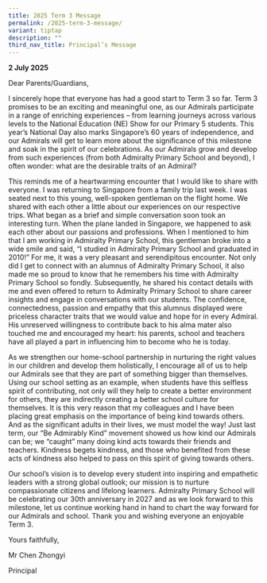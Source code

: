 ```yaml
---
title: 2025 Term 3 Message
permalink: /2025-term-3-message/
variant: tiptap
description: ""
third_nav_title: Principal’s Message
---
```

<p><strong>2 July 2025</strong>
</p>
<p>Dear Parents/Guardians,</p>
<p>I sincerely hope that everyone has had a good start to Term 3 so far.
Term 3 promises to be an exciting and meaningful one, as our Admirals participate
in a range of enriching experiences – from learning journeys across various
levels to the National Education (NE) Show for our Primary 5 students.
This year’s National Day also marks Singapore’s 60 years of independence,
and our Admirals will get to learn more about the significance of this
milestone and soak in the spirit of our celebrations. As our Admirals grow
and develop from such experiences (from both Admiralty Primary School and
beyond), I often wonder: what are the desirable traits of an Admiral?</p>
<p>This reminds me of a heartwarming encounter that I would like to share
with everyone. I was returning to Singapore from a family trip last week.
I was seated next to this young, well-spoken gentleman on the flight home.
We shared with each other a little about our experiences on our respective
trips. What began as a brief and simple conversation soon took an interesting
turn. When the plane landed in Singapore, we happened to ask each other
about our passions and professions. When I mentioned to him that I am working
in Admiralty Primary School, this gentleman broke into a wide smile and
said, “I studied in Admiralty Primary School and graduated in 2010!” For
me, it was a very pleasant and serendipitous encounter. Not only did I
get to connect with an alumnus of Admiralty Primary School, it also made
me so proud to know that he remembers his time with Admiralty Primary School
so fondly. Subsequently, he shared his contact details with me and even
offered to return to Admiralty Primary School to share career insights
and engage in conversations with our students. The confidence, connectedness,
passion and empathy that this alumnus displayed were priceless character
traits that we would value and hope for in every Admiral. His unreserved
willingness to contribute back to his alma mater also touched me and encouraged
my heart: his parents, school and teachers have all played a part in influencing
him to become who he is today.</p>
<p>As we strengthen our home-school partnership in nurturing the right values
in our children and develop them holistically, I encourage all of us to
help our Admirals see that they are part of something bigger than themselves.
Using our school setting as an example, when students have this selfless
spirit of contributing, not only will they help to create a better environment
for others, they are indirectly creating a better school culture for themselves.
It is this very reason that my colleagues and I have been placing great
emphasis on the importance of being kind towards others. And as the significant
adults in their lives, we must model the way! Just last term, our “Be Admirably
Kind” movement showed us how kind our Admirals can be; we “caught” many
doing kind acts towards their friends and teachers. Kindness begets kindness,
and those who benefited from these acts of kindness also helped to pass
on this spirit of giving towards others.</p>
<p>Our school’s vision is to develop every student into inspiring and empathetic
leaders with a strong global outlook; our mission is to nurture compassionate
citizens and lifelong learners. Admiralty Primary School will be celebrating
our 30th anniversary in 2027 and as we look forward to this milestone,
let us continue working hand in hand to chart the way forward for our Admirals
and school. Thank you and wishing everyone an enjoyable Term 3.</p>
<p></p>
<p>Yours faithfully,</p>
<p>Mr Chen Zhongyi</p>
<p>Principal</p>